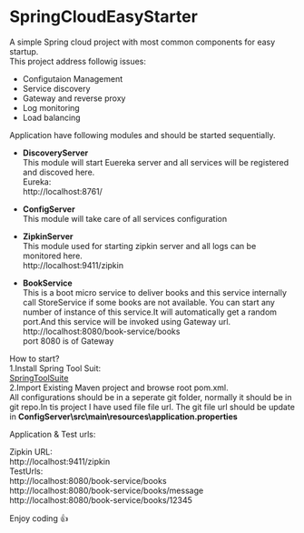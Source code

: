 # SpringCloudEasyStarter
A simple Spring cloud project with most common components for easy startup.  
This project address followig issues:  
- Configutaion Management  
- Service discovery  
- Gateway and reverse proxy  
- Log monitoring  
- Load balancing  

Application have following modules and should be started sequentially.   
- **DiscoveryServer**  
  This module will start Euereka server and all services will be registered and discoved here.  
  Eureka:    
  http://localhost:8761/    
  
 - **ConfigServer**    
   This module will take care of all services configuration  
  - **ZipkinServer**  
    This module used for starting zipkin server and all logs can be monitored here.  
    http://localhost:9411/zipkin   
  - **BookService**  
     This is a boot micro service to deliver books and this service internally call StoreService if some books are not available.
     You can start any number of instance of this service.It will automatically get a random port.And this service will be invoked using Gateway url.  
     http://localhost:8080/book-service/books    
     port 8080 is of Gateway  
  
   


How to start?  
1.Install Spring Tool Suit:  
  [SpringToolSuite](https://spring.io/tools)  
2.Import Existing Maven project and browse root pom.xml.  
  All configurations should be in a seperate git folder, normally it should be in git repo.In tis project I have used file file url.
  The git file url should be update in **ConfigServer\src\main\resources\application.properties**

Application & Test urls:  


Zipkin URL:  
http://localhost:9411/zipkin  
TestUrls:  
http://localhost:8080/book-service/books  
http://localhost:8080/book-service/books/message  
http://localhost:8080/book-service/books/12345  


Enjoy coding :+1:
